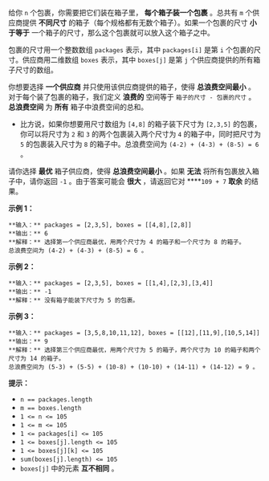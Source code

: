 给你 `n` 个包裹，你需要把它们装在箱子里， **每个箱子装一个包裹** 。总共有 `m` 个供应商提供 **不同尺寸**
的箱子（每个规格都有无数个箱子）。如果一个包裹的尺寸 **小于等于** 一个箱子的尺寸，那么这个包裹就可以放入这个箱子之中。

包裹的尺寸用一个整数数组 `packages` 表示，其中 `packages[i]` 是第 `i` 个包裹的尺寸。供应商用二维数组 `boxes`
表示，其中 `boxes[j]` 是第 `j` 个供应商提供的所有箱子尺寸的数组。

你想要选择 **一个供应商** 并只使用该供应商提供的箱子，使得 **总浪费空间最小** 。对于每个装了包裹的箱子，我们定义 **浪费的** 空间等于
`箱子的尺寸 - 包裹的尺寸` 。 **总浪费空间** 为 **所有** 箱子中浪费空间的总和。

  * 比方说，如果你想要用尺寸数组为 `[4,8]` 的箱子装下尺寸为 `[2,3,5]` 的包裹，你可以将尺寸为 `2` 和 `3` 的两个包裹装入两个尺寸为 `4` 的箱子中，同时把尺寸为 `5` 的包裹装入尺寸为 `8` 的箱子中。总浪费空间为 `(4-2) + (4-3) + (8-5) = 6` 。

请你选择 **最优** 箱子供应商，使得 **总浪费空间最小** 。如果 **无法** 将所有包裹放入箱子中，请你返回 `-1` 。由于答案可能会
**很大** ，请返回它对 ****`109 + 7` **取余** 的结果。

**示例 1：**

    
    
    **输入：** packages = [2,3,5], boxes = [[4,8],[2,8]]
    **输出：** 6
    **解释：** 选择第一个供应商最优，用两个尺寸为 4 的箱子和一个尺寸为 8 的箱子。
    总浪费空间为 (4-2) + (4-3) + (8-5) = 6 。
    

**示例 2：**

    
    
    **输入：** packages = [2,3,5], boxes = [[1,4],[2,3],[3,4]]
    **输出：** -1
    **解释：** 没有箱子能装下尺寸为 5 的包裹。
    

**示例 3：**

    
    
    **输入：** packages = [3,5,8,10,11,12], boxes = [[12],[11,9],[10,5,14]]
    **输出：** 9
    **解释：** 选择第三个供应商最优，用两个尺寸为 5 的箱子，两个尺寸为 10 的箱子和两个尺寸为 14 的箱子。
    总浪费空间为 (5-3) + (5-5) + (10-8) + (10-10) + (14-11) + (14-12) = 9 。
    

**提示：**

  * `n == packages.length`
  * `m == boxes.length`
  * `1 <= n <= 105`
  * `1 <= m <= 105`
  * `1 <= packages[i] <= 105`
  * `1 <= boxes[j].length <= 105`
  * `1 <= boxes[j][k] <= 105`
  * `sum(boxes[j].length) <= 105`
  * `boxes[j]` 中的元素 **互不相同** 。

